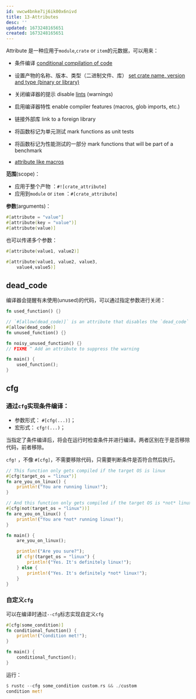 ```yaml
---
id: vwcw4bnke7ij6ik00x6nivd
title: 13-Attributes
desc: ''
updated: 1673248165651
created: 1673248165651
---
```


Attribute 是一种应用于`module`,`crate` or `item`的元数据，可以用来：

- 条件编译 [conditional compilation of code](https://doc.rust-lang.org/rust-by-example/attribute/cfg.html)

- 设置产物的名称、版本、类型（二进制文件、库） [set crate name, version and type (binary or library)](https://doc.rust-lang.org/rust-by-example/attribute/crate.html)
- 关闭编译器的提示 disable [lints](https://en.wikipedia.org/wiki/Lint_(software)) (warnings)
- 启用编译器特性 enable compiler features (macros, glob imports, etc.)
- 链接外部库 link to a foreign library
- 将函数标记为单元测试 mark functions as unit tests
- 将函数标记为性能测试的一部分 mark functions that will be part of a benchmark
- [attribute like macros](https://doc.rust-lang.org/book/ch19-06-macros.html#attribute-like-macros)

**范围**(scope)：

- 应用于整个产物 ：`#![crate_attribute]`
- 应用到`module` or `item` ：`#[crate_attribute]`

**参数**(arguments)：

```rust
#[attribute = "value"]
#[attribute(key = "value")]
#[attribute(value)]
```

也可以传递多个参数：

```rust
#[attribute(value1, value2)]

#[attribute(value1, value2, value3,
    value4,value5)]
```



## dead_code

编译器会提醒有未使用(unused)的代码，可以通过指定参数进行关闭：

```rust
fn used_function() {}

// `#[allow(dead_code)]` is an attribute that disables the `dead_code` lint
#[allow(dead_code)]
fn unused_function() {}

fn noisy_unused_function() {}
// FIXME ^ Add an attribute to suppress the warning

fn main() {
    used_function();
}
```



## cfg

### 通过`cfg`实现条件编译：

- 参数形式： `#[cfg(...)]`；
- 宏形式： `cfg!(...)`；

当指定了条件编译后，将会在运行时检查条件并进行编译。两者区别在于是否移除代码，前者移除。

`cfg!` ，不像 `#[cfg]`，不需要移除代码，只需要判断条件是否符合然后执行。

```rust
// This function only gets compiled if the target OS is linux
#[cfg(target_os = "linux")]
fn are_you_on_linux() {
    println!("You are running linux!");
}

// And this function only gets compiled if the target OS is *not* linux
#[cfg(not(target_os = "linux"))]
fn are_you_on_linux() {
    println!("You are *not* running linux!");
}

fn main() {
    are_you_on_linux();

    println!("Are you sure?");
    if cfg!(target_os = "linux") {
        println!("Yes. It's definitely linux!");
    } else {
        println!("Yes. It's definitely *not* linux!");
    }
}
```

### 自定义`cfg`

可以在编译时通过`--cfg`标志实现自定义`cfg`

```rust
#[cfg(some_condition)]
fn conditional_function() {
    println!("condition met!");
}

fn main() {
    conditional_function();
}
```

运行：

```rust
$ rustc --cfg some_condition custom.rs && ./custom
condition met!
```

